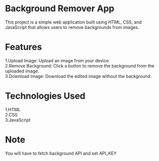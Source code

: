# Background Remover App
This project is a simple web application built using HTML, CSS, and JavaScript that allows users to remove backgrounds from images.

# Features
1.Upload Image: Upload an image from your device.<br />
2.Remove Background: Click a button to remove the background from the uploaded image.<br />
3.Download Image: Download the edited image without the background.

# Technologies Used
1.HTML <br />
2.CSS <br />
3.JavaScript <br />

# Note 
You will have to fetch background API and set API_KEY
